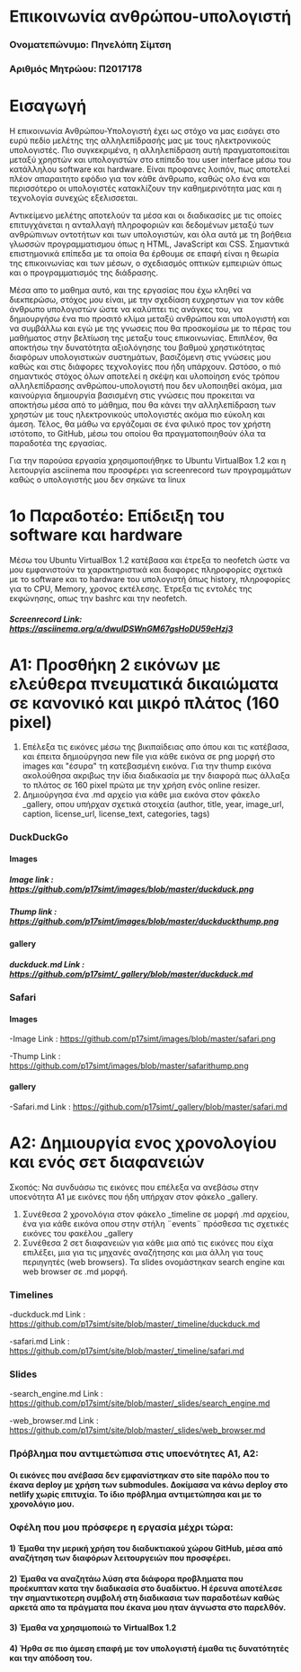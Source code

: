 
# Επικοινωνία ανθρώπου-υπολογιστή


### Ονοματεπώνυμο: Πηνελόπη Σίμτση 
### Αριθμός Μητρώου: Π2017178


# Εισαγωγή

Η επικοινωνία Ανθρώπου-Υπολογιστή έχει ως στόχο να μας εισάγει στο ευρύ πεδίο μελέτης της αλληλεπίδρασής μας με τους ηλεκτρονικούς υπολογιστές. Πιο συγκεκριμένα, η αλληλεπίδραση αυτή πραγματοποιείται μεταξύ χρηστών και υπολογιστών στο επίπεδο του user interface μέσω του κατάλληλου software και hardware. Είναι προφανες λοιπόν, πως αποτελεί πλέον απαραιτητο εφόδιο για τον κάθε άνθρωπο, καθώς ολο ένα και περισσότερο οι υπολογιστές κατακλίζουν την καθημερινότητα μας και η τεχνολογία συνεχώς εξελισσεται.

Αντικείμενο μελέτης αποτελούν τα μέσα και οι διαδικασίες με τις οποίες επιτυγχάνεται η ανταλλαγή πληροφοριών και δεδομένων μεταξύ των ανθρώπινων οντοτήτων και των υπολογιστών, και όλα αυτά με τη βοήθεια γλωσσών προγραμματισμου όπως η HTML, JavaScript και CSS. Σημαντικά επιστημονικά επίπεδα με τα οποία θα έρθουμε σε επαφή είναι η θεωρία της επικοινωνίας και των μέσων, ο σχεδιασμός οπτικών εμπειριών όπως και ο προγραμματισμός της διάδρασης.

Μέσα απο το μαθημα αυτό, και της εργασίας που έχω κληθεί να διεκπερώσω, στόχος μου είναι, με την σχεδίαση ευχρηστων για τον κάθε άνθρωπο υπολογιστών ώστε να καλύπτει τις ανάγκες του, να δημιουργήσω ένα πιο προσιτό κλίμα μεταξύ ανθρώπου και υπολογιστή και να συμβάλλω και εγώ με της γνωσεις που θα προσκομίσω με το πέρας του μαθήματος στην βελτίωση της μεταξυ τους επικοινωνίας. Επιπλέον, θα αποκτήσω την δυνατότητα αξιολόγησης του βαθμού χρηστικότητας διαφόρων υπολογιστικών συστημάτων, βασιζόμενη στις γνώσεις μου καθώς και στις διάφορες τεχνολογίες που ήδη υπάρχουν. Ωστόσο, ο πιό σημαντικός στόχος όλων αποτελεί η σκέψη και υλοποίηση ενός τρόπου αλληλεπίδρασης ανθρώπου-υπολογιστή που δεν υλοποιηθεί ακόμα, μια καινούργια δημιουργία βασισμένη στις γνώσεις που προκειται να αποκτήσω μέσα από το μάθημα, που θα κάνει την αλληλεπίδραση των χρηστών με τους ηλεκτρονικούς υπολογιστές ακόμα πιο εύκολη και άμεση.
Τέλος, θα μάθω να εργάζομαι σε ένα φιλικό προς τον χρήστη ιστότοπο, το GitHub, μέσω του οποίου θα πραγματοποιηθούν όλα τα παραδοτέα της εργασίας.  

 Για την παρούσα εργασία χρησιμοποιήθηκε το Ubuntu VirtualBox 1.2 και η λειτουργία asciinema που προσφέρει για screenrecord των προγραμμάτων καθώς ο υπολογιστής μου δεν σηκώνε τα linux 

# 1ο Παραδοτέο: Επίδειξη του software και hardware 
 Μέσω του Ubuntu VirtualBox 1.2 κατέβασα και έτρεξα το neofetch ώστε να μου εμφανιστούν τα χαρακτηριστικά και διαφορες πληροφορίες σχετικά με το software και το hardware του υπολογιστή όπως history, πληροφορίες για το CPU, Memory, χρονος εκτέλεσης. Έτρεξα τις εντολές της εκφώνησης, οπως την bashrc και την neofetch.    
##### Screenrecord Link: https://asciinema.org/a/dwulDSWnGM67gsHoDU59eHzj3

# Α1: Προσθήκη 2 εικόνων με ελεύθερα πνευματικά δικαιώματα σε κανονικό και μικρό πλάτος (160 pixel)
1) Επέλεξα τις εικόνες μέσω της βικιπαίδειας απο όπου και τις κατέβασα, και έπειτα δημιούργησα new file για κάθε εικόνα σε png μορφή στο images και "έσυρα" τη κατεβασμένη εικόνα. Για την thump εικόνα ακολούθησα ακριβως την ίδια διαδικασία με την διαφορά πως άλλαξα το πλάτος σε 160 pixel πρώτα με την χρήση ενός online resizer.
 2) Δημιούργησα ένα  .md αρχείο για κάθε μια εικόνα στον φάκελο _gallery, οπου υπήρχαν σχετικά στοιχεία (author, title,	year,	image_url,	caption,	license_url,	license_text, categories,	tags)

### DuckDuckGo 
#### Images
##### Image link : https://github.com/p17simt/images/blob/master/duckduck.png
##### Thump link : https://github.com/p17simt/images/blob/master/duckduckthump.png
#### gallery
##### duckduck.md Link : https://github.com/p17simt/_gallery/blob/master/duckduck.md

### Safari
#### Images 
   -Image Link : https://github.com/p17simt/images/blob/master/safari.png
   
   -Thump Link : https://github.com/p17simt/images/blob/master/safarithump.png
#### gallery
   -Safari.md Link : https://github.com/p17simt/_gallery/blob/master/safari.md

# A2: Δημιουργία ενος χρονολογίου και ενός σετ διαφανειών
Σκοπός: Να συνδυάσω τις εικόνες που επέλεξα να ανεβάσω στην υποενότητα Α1 με εικόνες που ήδη υπήρχαν στον φάκελο _gallery.
1) Συνέθεσα 2 χρονολόγια στον φάκελο _timeline σε μορφή .md αρχείου, ένα για κάθε εικόνα οπου στην στήλη ¨events¨ πρόσθεσα τις σχετικές εικόνες του φακέλου _gallery
2) Συνέθεσα 2 σετ διαφανειών για κάθε μια από τις εικόνες που είχα επιλέξει, μια για τις μηχανές αναζήτησης και μια άλλη για τους περιηγητές (web browsers). Τα slides ονομάστηκαν search engine και web browser σε .md μορφή. 

### Timelines
   -duckduck.md Link : https://github.com/p17simt/site/blob/master/_timeline/duckduck.md
   
   -safari.md Link : https://github.com/p17simt/site/blob/master/_timeline/safari.md

### Slides
   -search_engine.md Link : https://github.com/p17simt/site/blob/master/_slides/search_engine.md
   
   -web_browser.md Link : https://github.com/p17simt/site/blob/master/_slides/web_browser.md
   
### Πρόβλημα που αντιμετώπισα στις υποενότητες Α1, Α2: 
#### Οι εικόνες που ανέβασα δεν εμφανίστηκαν στο site παρόλο που το έκανα deploy με χρήση των submodules. Δοκίμασα να κάνω deploy στο netlify χωρίς επιτυχία. Το ίδιο πρόβλημα αντιμετώπησα και με το χρονολόγιο μου.
   
### Οφέλη που μου πρόσφερε η εργασία μέχρι τώρα:
#### 1) Έμαθα την μερική χρήση του διαδυκτιακού χώρου GitHub, μέσα από αναζήτηση των διαφόρων λειτουργειών που προσφέρει.
#### 2) Έμαθα να αναζητάω λύση στα διάφορα προβληματα που προέκυπταν κατα την διαδικασία στο δυαδίκτυο. Η έρευνα αποτέλεσε την σημαντικοτερη συμβολή στη διαδικασια των παραδοτέων καθώς αρκετά απο τα πράγματα που έκανα μου ηταν άγνωστα στο παρελθόν.
#### 3) Έμαθα να χρησιμοποιώ το VirtualBox 1.2 
#### 4) Ήρθα σε πιο άμεση επαφή με τον υπολογιστή έμαθα τις δυνατότητές και την απόδοση του.
